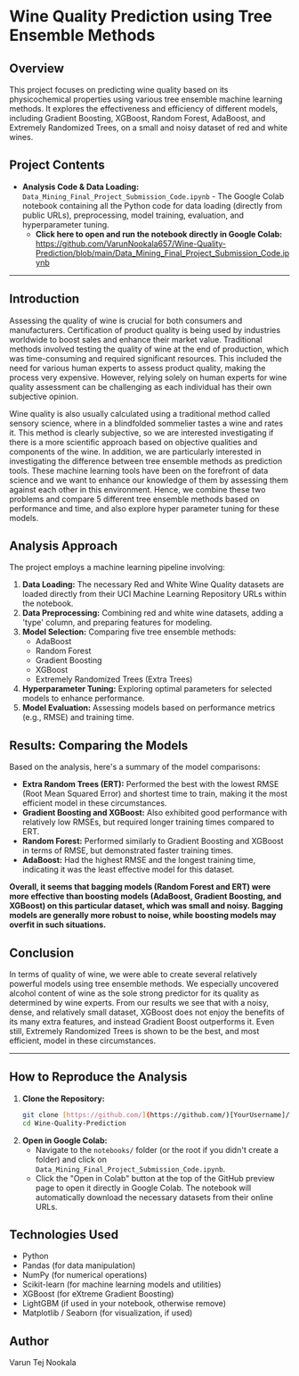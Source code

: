 # Wine Quality Prediction using Tree Ensemble Methods

## Overview
This project focuses on predicting wine quality based on its physicochemical properties using various tree ensemble machine learning methods. It explores the effectiveness and efficiency of different models, including Gradient Boosting, XGBoost, Random Forest, AdaBoost, and Extremely Randomized Trees, on a small and noisy dataset of red and white wines.

## Project Contents
* **Analysis Code & Data Loading:** `Data_Mining_Final_Project_Submission_Code.ipynb` - The Google Colab notebook containing all the Python code for data loading (directly from public URLs), preprocessing, model training, evaluation, and hyperparameter tuning.
    * **Click here to open and run the notebook directly in Google Colab:** https://github.com/VarunNookala657/Wine-Quality-Prediction/blob/main/Data_Mining_Final_Project_Submission_Code.ipynb

---

## Introduction

Assessing the quality of wine is crucial for both consumers and manufacturers. Certification of product quality is being used by industries worldwide to boost sales and enhance their market value. Traditional methods involved testing the quality of wine at the end of production, which was time-consuming and required significant resources. This included the need for various human experts to assess product quality, making the process very expensive. However, relying solely on human experts for wine quality assessment can be challenging as each individual has their own subjective opinion.

Wine quality is also usually calculated using a traditional method called sensory science, where in a blindfolded sommelier tastes a wine and rates it. This method is clearly subjective, so we are interested investigating if there is a more scientific approach based on objective qualities and components of the wine. In addition, we are particularly interested in investigating the difference between tree ensemble methods as prediction tools. These machine learning tools have been on the forefront of data science and we want to enhance our knowledge of them by assessing them against each other in this environment. Hence, we combine these two problems and compare 5 different tree ensemble methods based on performance and time, and also explore hyper parameter tuning for these models.

## Analysis Approach
The project employs a machine learning pipeline involving:
1.  **Data Loading:** The necessary Red and White Wine Quality datasets are loaded directly from their UCI Machine Learning Repository URLs within the notebook.
2.  **Data Preprocessing:** Combining red and white wine datasets, adding a 'type' column, and preparing features for modeling.
3.  **Model Selection:** Comparing five tree ensemble methods:
    * AdaBoost
    * Random Forest
    * Gradient Boosting
    * XGBoost
    * Extremely Randomized Trees (Extra Trees)
4.  **Hyperparameter Tuning:** Exploring optimal parameters for selected models to enhance performance.
5.  **Model Evaluation:** Assessing models based on performance metrics (e.g., RMSE) and training time.

## Results: Comparing the Models

Based on the analysis, here's a summary of the model comparisons:

* **Extra Random Trees (ERT):** Performed the best with the lowest RMSE (Root Mean Squared Error) and shortest time to train, making it the most efficient model in these circumstances.
* **Gradient Boosting and XGBoost:** Also exhibited good performance with relatively low RMSEs, but required longer training times compared to ERT.
* **Random Forest:** Performed similarly to Gradient Boosting and XGBoost in terms of RMSE, but demonstrated faster training times.
* **AdaBoost:** Had the highest RMSE and the longest training time, indicating it was the least effective model for this dataset.

**Overall, it seems that bagging models (Random Forest and ERT) were more effective than boosting models (AdaBoost, Gradient Boosting, and XGBoost) on this particular dataset, which was small and noisy. Bagging models are generally more robust to noise, while boosting models may overfit in such situations.**

## Conclusion

In terms of quality of wine, we were able to create several relatively powerful models using tree ensemble methods. We especially uncovered alcohol content of wine as the sole strong predictor for its quality as determined by wine experts. From our results we see that with a noisy, dense, and relatively small dataset, XGBoost does not enjoy the benefits of its many extra features, and instead Gradient Boost outperforms it. Even still, Extremely Randomized Trees is shown to be the best, and most efficient, model in these circumstances.

---

## How to Reproduce the Analysis
1.  **Clone the Repository:**
    ```bash
    git clone [https://github.com/](https://github.com/)[YourUsername]/Wine-Quality-Prediction.git
    cd Wine-Quality-Prediction
    ```
2.  **Open in Google Colab:**
    * Navigate to the `notebooks/` folder (or the root if you didn't create a folder) and click on `Data_Mining_Final_Project_Submission_Code.ipynb`.
    * Click the "Open in Colab" button at the top of the GitHub preview page to open it directly in Google Colab. The notebook will automatically download the necessary datasets from their online URLs.

## Technologies Used
* Python
* Pandas (for data manipulation)
* NumPy (for numerical operations)
* Scikit-learn (for machine learning models and utilities)
* XGBoost (for eXtreme Gradient Boosting)
* LightGBM (if used in your notebook, otherwise remove)
* Matplotlib / Seaborn (for visualization, if used)

## Author
Varun Tej Nookala
